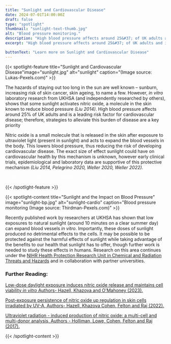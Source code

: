 ```yaml
---
title: "Sunlight and Cardiovascular Disease"
date: 2024-07-01T14:00:00Z
draft: false
type: "spotlight"
thumbnail: "sunlight-text-thumb.jpg"
alt: "Blood pressure monitoring."
description: "High blood pressure affects around 25&#37; of UK adults and is a leading risk factor for cardiovascular disease. Research by UKHSA shows that small exposures to  sunlight may be beneficial for our cardiovascular health. This may offer a simple and accessible way of reducing the risk of cardiovascular disease."
excerpt: "High blood pressure affects around 25&#37; of UK adults and is a leading risk factor for cardiovascular disease. Research by UKHSA shows that small exposures to sunlight may be beneficial for our cardiovascular health. This may offer a simple and accessible way of reducing the risk of cardiovascular disease"

buttonText: "Learn more on Sunlight and Cardiovascular Disease"
---
```


{{< spotlight-feature title="Sunlight and Cardiovascular Disease"image="sunlight.jpg" alt="sunlight" caption="(Image source: Lukas-Pexels.com)" >}}

<p>The hazards of staying out too long in the sun are well known – sunburn, increasing risk of skin cancer, skin ageing, to name a few. However, <i>in vitro</i> laboratory research from UKHSA (and independently researched by others), shows that some sunlight activates nitric oxide, a molecule in the skin known to reduce blood pressure <i>(Liu 2014)</i>. High blood pressure affects around 25&percnt; of UK adults and is a leading risk factor for cardiovascular disease; therefore, strategies to alleviate this burden of disease are a key priority <a style="color:white" href="https://www.gov.uk/government/publications/health-matters-combating-high-blood-pressure/health-matters-combating-high-blood-pressure" target="_blank"> (PHE Guidance 2017).</a></p>

<p>Nitric oxide is a small molecule that is released in the skin after exposure to ultraviolet light (present in sunlight) and acts to expand the blood vessels in the body. This lowers blood pressure, thus reducing the risk of developing cardiovascular disease. The exact size of effect sunlight could have on cardiovascular health by this mechanism is unknown, however early clinical trials, epidemiological and laboratory data are supportive of this protective mechanism <i>(Liu 2014, Pelegrino 2020, Weller 2020, Weller 2022).</i></p>

<p><a style="color:white;" href="https://researchportal.ukhsa.gov.uk/en/persons/paul-omahoney"> Author: Paul O&#39;Mahoney UKHSA Research Profile </a></p>
{{< /spotlight-feature >}}

{{< spotlight-content title="Sunlight and the Impact on Blood Pressure" image="sunlight-bp.jpg" alt="sunlight-cardio" caption="Blood pressure monitoring (Image source: Thirdman-Pexels.com)" >}}

<p>Recently published work by researchers at UKHSA has shown that low exposures to natural sunlight (around 10 minutes on a clear summer day) can expand blood vessels <i>in vitro</i>. Importantly, these doses of sunlight produced no detrimental effects to the cells. It may be possible to be protected against the harmful effects of sunlight while taking advantage of the benefits to our health that sunlight has to offer, though further work is needed to study these effects in humans. Research on this area continues under the <a href="https://crth.hpru.nihr.ac.uk/" target="_blank">NIHR Health Protection Research Unit in Chemical and Radiation Threats and Hazards</a> and in collaboration with partner universities.</a></p>

<h3 class="red d-none d-lg-block">Further Reading:</h3>
<p><a href="https://researchportal.ukhsa.gov.uk/en/publications/low-dose-daylight-exposure-induces-nitric-oxide-release-and-maint" target="_blank">Low-dose daylight exposure induces nitric oxide release and maintains cell viability <i>in vitro</i> Authors- Hazell, Khazova and O'Mahoney (2023).</a></p>
<p><a href="https://www.nature.com/articles/s41598-022-13399-4" target="_blank">Post-exposure persistence of nitric oxide up regulation in skin cells irradiated by UV-A, Authors- Hazell, Khazova Cohen, Felton and Raj (2022).</a><p>
<p><a href="https://www.nature.com/articles/s41598-017-11567-5" target="_blank" >Ultraviolet radiation - induced production of nitric oxide: a multi-cell and multi-donor analysis, Authors - Holliman, Lowe, Cohen, Felton and Raj (2017).</a><p>
<p><a href=">https://crth.hpru.nihr.ac.uk/" target="_blank"></a></p>
{{< /spotlight-content >}}
